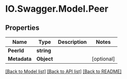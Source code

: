 # IO.Swagger.Model.Peer
## Properties

Name | Type | Description | Notes
------------ | ------------- | ------------- | -------------
**PeerId** | **string** |  | 
**Metadata** | **Object** |  | [optional] 

[[Back to Model list]](../README.md#documentation-for-models) [[Back to API list]](../README.md#documentation-for-api-endpoints) [[Back to README]](../README.md)


